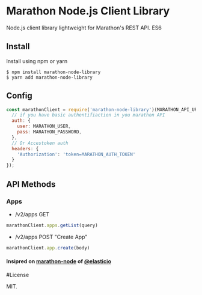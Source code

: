 # Marathon Node.js Client Library

Node.js client library lightweight for Marathon's REST API. ES6

## Install

Install using npm or yarn

```shell
$ npm install marathon-node-library
$ yarn add marathon-node-library
```

## Config

```javascript
const marathonClient = require('marathon-node-library')(MARATHON_API_URL, {
  // if you have basic authentifiaction in you marathon API
  auth: {
    user: MARATHON_USER,
    pass: MARATHON_PASSWORD,
  },
  // Or Accestoken auth
  headers: {
    'Authorization': 'token=MARATHON_AUTH_TOKEN'
  }
});

```

## API Methods

### Apps

- /v2/apps GET

```javascript
marathonClient.apps.getList(query)
```

- /v2/apps POST "Create App"

```javascript
marathonClient.app.create(body)
```

####  Insipred on [marathon-node](https://github.com/elasticio/marathon-node) of [@elasticio](https://github.com/elasticio)

#License

MIT.
